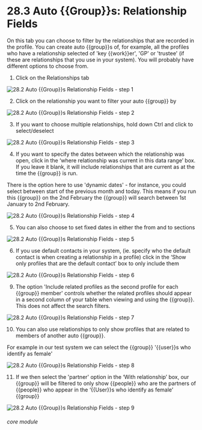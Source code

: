 # 28.3 Auto {{Group}}s: Relationship Fields

On this tab you can choose to filter by the relationships that are recorded in the profile. You can create auto {{group}}s of, for example, all the profiles who have a relationship selected of &#039;key {{work}}er&#039;, &#039;GP&#039; or &#039;trustee&#039; (if these are relationships that you use in your system). You will probably have different options to choose from.

1. Click on the Relationships tab

![28.2 Auto {{Group}}s  Relationship Fields - step 1](28.2_Auto_Lists__Relationship_Fields_im_1.png)

2. Click on the relationship you want to filter your auto {{group}} by
   
![28.2 Auto {{Group}}s  Relationship Fields - step 2](28.2_Auto_Lists__Relationship_Fields_im_2.png)

3. If you want to choose multiple relationships, hold down Ctrl and click to select/deselect

![28.2 Auto {{Group}}s  Relationship Fields - step 3](28.2_Auto_Lists__Relationship_Fields_im_3.png)

4. If you want to specify the dates between which the relationship was open, click in the ‘where relationship was current in this data range’ box. If you leave it blank, it will include relationships that are current as at the time the {{group}} is run.

There is the option here to use &#039;dynamic dates&#039; - for instance, you could select between start of the previous month and today. This means if you run this {{group}} on the 2nd February the {{group}} will search between 1st January to 2nd February.

![28.2 Auto {{Group}}s  Relationship Fields - step 4](28.2_Auto_Lists__Relationship_Fields_im_4.png)

5. You can also choose to set fixed dates in either the from and to sections

![28.2 Auto {{Group}}s  Relationship Fields - step 5](28.2_Auto_Lists__Relationship_Fields_im_5.png)

6. If you use default contacts in your system, (ie. specify who the default contact is when creating a relationship in a profile) click in the ‘Show only profiles that are the default contact’ box to only include them

![28.2 Auto {{Group}}s  Relationship Fields - step 6](28.2_Auto_Lists__Relationship_Fields_im_6.png)

9. The option &#039;Include related profiles as the second profile for each {{group}} member&#039; controls whether the related profiles should appear in a second column of your table when viewing and using the {{group}}. This does not affect the search filters.

![28.2 Auto {{Group}}s  Relationship Fields - step 7](28.2_Auto_Lists__Relationship_Fields_im_7.png)

10. You can also use relationships to only show profiles that are related to members of another auto {{group}}.
    
For example in our test system we can select the {{group}} &#039;{{user}}s who identify as female&#039;

![28.2 Auto {{Group}}s  Relationship Fields - step 8](28.2_Auto_Lists__Relationship_Fields_im_8.png)

11. If we then select the &#039;partner&#039; option in the ‘With relationship’ box, our {{group}} will be filtered to only show {{people}} who are the partners of {{people}} who appear in the ‘{{User}}s who identify as female’ {{group}}

![28.2 Auto {{Group}}s  Relationship Fields - step 9](28.2_Auto_Lists__Relationship_Fields_im_9.png)



###### core module
